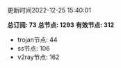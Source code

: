 更新时间2022-12-25 15:40:01

**总订阅: 73**
**总节点: 1293**
**有效节点: 312**
- trojan节点: 44
- ss节点: 106
- v2ray节点: 162
